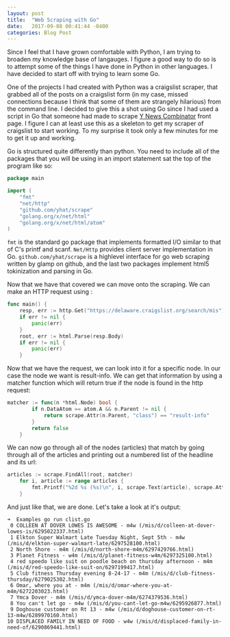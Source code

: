 ```yaml
---
layout: post
title:  "Web Scraping with Go"
date:   2017-09-08 00:41:44 -0400
categories: Blog Post
---
```


Since I feel that I have grown comfortable with Python, I am trying to broaden my knowledge base of langauges. I figure a good way to do so is to attempt some of the things I have done in Python in other languages. I have decided to start off with trying to learn some Go.

One of the projects I had created with Python was a craigslist scraper, that grabbed all of the posts on a craigslist form (in my case, missed connections because I think that some of them are strangely hilarious) from the command line. I decided to give this a shot using Go since I had used a script in Go that someone had made to scrape [Y News Combinator](https://news.ycombinator.com/news) front page. I figure I can at least use this as a skeleton to get my scraper of craigslist to start working. To my surprise it took only a few minutes for me to get it up and working.

Go is structured quite differently than python. You need to include all of the packages that you will be using in an import statement sat the top of the program like so:

```go
package main

import (
	"fmt"
	"net/http"
	"github.com/yhat/scrape"
	"golang.org/x/net/html"
	"golang.org/x/net/html/atom"
)
```

`fmt` is the standard go package that implements formatted I/O similar to that of C's printf and scanf. `Net/Http` provides client server implementation in Go. `github.com/yhat/scrape` is a highlevel interface for go web scraping written by glamp on github, and the last two packages implement html5 tokinization and parsing in Go.

Now that we have that covered we can move onto the scraping. We can make an HTTP request using :
```go
func main() {
	resp, err := http.Get("https://delaware.craigslist.org/search/mis")
	if err != nil {
		panic(err)
	}
	root, err := html.Parse(resp.Body)
	if err != nil {
		panic(err)
	}
```

Now that we have the request, we can look into it for a specific node. In our case the node we want is result-info. We can get that information by using a matcher function which will return true if the node is found in the http request:

```go
matcher := func(n *html.Node) bool {
		if n.DataAtom == atom.A && n.Parent != nil {
			return scrape.Attr(n.Parent, "class") == "result-info"
		}
		return false
	}
```

We can now go through all of the nodes (articles) that match by going through all of the articles and printing out a numbered list of the headline and its url:

```go
articles := scrape.FindAll(root, matcher)
	for i, article := range articles {
		fmt.Printf("%2d %s (%s)\n", i, scrape.Text(article), scrape.Attr(article, "href"))
	}
```

And just like that, we are done. Let's take a look at it's output:

```
➜  Examples go run clist.go
 0 COLLEEN AT DOVER LOWES IS AWESOME - m4w (/mis/d/colleen-at-dover-lowes-is/6295022337.html)
 1 Elkton Super Walmart Late Tuesday Night, Sept 5th - m4w (/mis/d/elkton-super-walmart-late/6297528100.html)
 2 North Shore - m4m (/mis/d/north-shore-m4m/6297429766.html)
 3 Planet Fitness - w4m (/mis/d/planet-fitness-w4m/6297325100.html)
 4 red speedo like suit on poodle beach on thursday afternoon - m4m (/mis/d/red-speedo-like-suit-on/6297199417.html)
 5 Club fitness Thursday evening 8-24-17 - m4m (/mis/d/club-fitness-thursday/6279025302.html)
 6 Omar, where you at - m4m (/mis/d/omar-where-you-at-m4m/6272203023.html)
 7 Ymca Dover - m4m (/mis/d/ymca-dover-m4m/6274379536.html)
 8 You can't let go - m4w (/mis/d/you-cant-let-go-m4w/6295926877.html)
 9 Doghouse customer on Rt 13 - m4w (/mis/d/doghouse-customer-on-rt-13-m4w/6289970160.html)
10 DISPLACED FAMILY IN NEED OF FOOD - w4w (/mis/d/displaced-family-in-need-of/6290869441.html)
```

